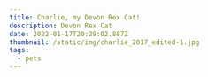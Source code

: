 ```yaml
---
title: Charlie, my Devon Rex Cat!
description: Devon Rex Cat
date: 2022-01-17T20:29:02.887Z
thumbnail: /static/img/charlie_2017_edited-1.jpg
tags:
  - pets
---
```

